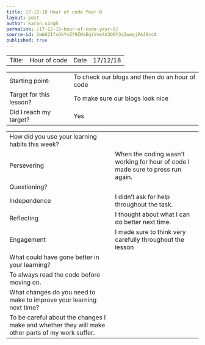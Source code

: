 ```yaml
---
title: 17-12-18 Hour of code Year 8
layout: post
author: karan.singh
permalink: /17-12-18-hour-of-code-year-8/
source-id: 1wWd2IfxGkYvZf9ZWoEqiVve4U3Q0Y3sZweqjPAJ0ccA
published: true
---
```

<table>
  <tr>
    <td>Title:</td>
    <td>Hour of code</td>
    <td>Date</td>
    <td>17/12/18</td>
  </tr>
</table>


<table>
  <tr>
    <td>Starting point:</td>
    <td>To check our blogs and then do an hour of code</td>
  </tr>
  <tr>
    <td>Target for this lesson?</td>
    <td>To make sure our blogs look nice</td>
  </tr>
  <tr>
    <td>Did I reach my target? </td>
    <td>Yes</td>
  </tr>
</table>


<table>
  <tr>
    <td>How did you use your learning habits this week?</td>
    <td></td>
  </tr>
  <tr>
    <td>Persevering</td>
    <td>When the coding wasn't working for hour of code I made sure to press run again.</td>
  </tr>
  <tr>
    <td>Questioning?</td>
    <td></td>
  </tr>
  <tr>
    <td>Independence</td>
    <td>I didn’t ask for help throughout the task.</td>
  </tr>
  <tr>
    <td>Reflecting</td>
    <td>I thought about what I can do better next time.</td>
  </tr>
  <tr>
    <td>Engagement</td>
    <td>I made sure to think very carefully throughout the lesson</td>
  </tr>
  <tr>
    <td>What could have gone better in your learning?</td>
    <td></td>
  </tr>
  <tr>
    <td>To always read the code before moving on.</td>
    <td></td>
  </tr>
  <tr>
    <td>What changes do you need to make to improve your learning next time?</td>
    <td></td>
  </tr>
  <tr>
    <td>To be careful about the changes I make and whether they will make other parts of my work suffer.</td>
    <td></td>
  </tr>
</table>


